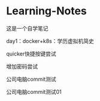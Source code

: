 # Learning-Notes

这是一个自学笔记

day1：docker+k8s：学历虚拟机简史

quicker快捷按键尝试

增加密码尝试

公司电脑commit测试

公司电脑commit测试01